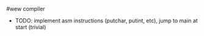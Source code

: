 #wew compiler

+ TODO: implement asm instructions (putchar, putint, etc), jump to main at start (trivial)
